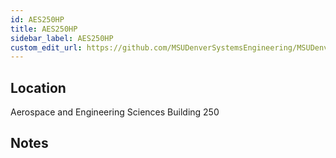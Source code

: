 ```yaml
---
id: AES250HP
title: AES250HP
sidebar_label: AES250HP
custom_edit_url: https://github.com/MSUDenverSystemsEngineering/MSUDenverSystemsEngineering.github.io/edit/source/docs/printer-AES250HP.md
---
```


## Location
Aerospace and Engineering Sciences Building 250

## Notes
